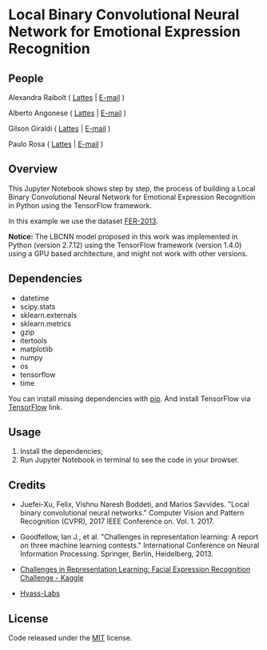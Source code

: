 # Local Binary Convolutional Neural Network for Emotional Expression Recognition

## People

Alexandra Raibolt   ( [Lattes](http://lattes.cnpq.br/4144500977095845 "Lattes") | [E-mail](mailto:alexandra.raibolt@gmail.com "E-mail") )

Alberto Angonese    ( [Lattes](http://lattes.cnpq.br/8039229243803003 "Lattes") | [E-mail](mailto: "E-mail") )

Gilson Giraldi      ( [Lattes](http://lattes.cnpq.br/9950879952262717 "Lattes") | [E-mail](mailto:gilson@lncc.br "E-mail") )

Paulo Rosa          ( [Lattes](http://lattes.cnpq.br/1512717941866097 "Lattes") | [E-mail](mailto: "E-mail") )

## Overview

This Jupyter Notebook shows step by step, the process of building a Local Binary Convolutional Neural Network for Emotional Expression Recognition in Python using the TensorFlow framework.

In this example we use the dataset [FER-2013](https://www.kaggle.com/c/challenges-in-representation-learning-facial-expression-recognition-challenge/data "FER-2013").

**Notice:** The LBCNN model proposed in this work was implemented in Python (version 2.7.12) using the TensorFlow framework (version 1.4.0) using a GPU based architecture, and might not work with other versions.

## Dependencies

- datetime
- scipy.stats
- sklearn.externals
- sklearn.metrics 
- gzip
- itertools
- matplotlib
- numpy
- os
- tensorflow
- time

You can install missing dependencies with [pip](https://pip.pypa.io/en/stable/ "pip"). And install TensorFlow via [TensorFlow](https://www.tensorflow.org/install/ "TensorFlow") link.

## Usage

1. Install the dependencies;
2. Run Jupyter Notebook in terminal to see the code in your browser.

## Credits

- Juefei-Xu, Felix, Vishnu Naresh Boddeti, and Marios Savvides. "Local binary convolutional neural networks." Computer Vision and Pattern Recognition (CVPR), 2017 IEEE Conference on. Vol. 1. 2017.

- Goodfellow, Ian J., et al. "Challenges in representation learning: A report on three machine learning contests." International Conference on Neural Information Processing. Springer, Berlin, Heidelberg, 2013.

- [Challenges in Representation Learning: Facial Expression Recognition Challenge - Kaggle](https://www.kaggle.com/c/challenges-in-representation-learning-facial-expression-recognition-challenge/discussion/29428 "Kaggle")

- [Hvass-Labs](https://github.com/Hvass-Labs/TensorFlow-Tutorials/blob/master/02_Convolutional_Neural_Network.ipynb "Hvass-Labs")

## License

Code released under the [MIT](https://github.com/whoisraibolt/LBCNN/blob/master/LICENSE "MIT") license.
